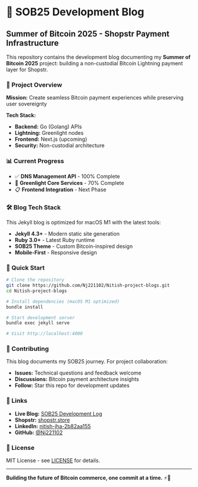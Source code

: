 # 🚀 SOB25 Development Blog

## Summer of Bitcoin 2025 - Shopstr Payment Infrastructure

This repository contains the development blog documenting my **Summer of Bitcoin 2025** project: building a non-custodial Bitcoin Lightning payment layer for Shopstr.

### 🎯 Project Overview

**Mission:** Create seamless Bitcoin payment experiences while preserving user sovereignty

**Tech Stack:**
- **Backend:** Go (Golang) APIs
- **Lightning:** Greenlight nodes
- **Frontend:** Next.js (upcoming)
- **Security:** Non-custodial architecture

### 📊 Current Progress

- ✅ **DNS Management API** - 100% Complete
- 🚧 **Greenlight Core Services** - 70% Complete
- 📋 **Frontend Integration** - Next Phase

### 🛠️ Blog Tech Stack

This Jekyll blog is optimized for macOS M1 with the latest tools:

- **Jekyll 4.3+** - Modern static site generation
- **Ruby 3.0+** - Latest Ruby runtime
- **SOB25 Theme** - Custom Bitcoin-inspired design
- **Mobile-First** - Responsive design

### 🚀 Quick Start

```bash
# Clone the repository
git clone https://github.com/Nj221102/Nitish-project-blogs.git
cd Nitish-project-blogs

# Install dependencies (macOS M1 optimized)
bundle install

# Start development server
bundle exec jekyll serve

# Visit http://localhost:4000
```

### 📝 Contributing

This blog documents my SOB25 journey. For project collaboration:

- **Issues:** Technical questions and feedback welcome
- **Discussions:** Bitcoin payment architecture insights
- **Follow:** Star this repo for development updates

### 🔗 Links

- **Live Blog:** [SOB25 Development Log](https://nj221102.github.io/Nitish-project-blogs)
- **Shopstr:** [shopstr.store](https://shopstr.store)
- **LinkedIn:** [nitish-jha-2b82aa155](https://linkedin.com/in/nitish-jha-2b82aa155)
- **GitHub:** [@Nj221102](https://github.com/Nj221102)

### 📄 License

MIT License - see [LICENSE](LICENSE) for details.

---

**Building the future of Bitcoin commerce, one commit at a time.** ⚡🚀

